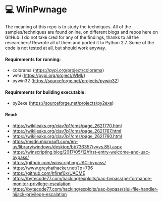 # 💻 WinPwnage

The meaning of this repo is to study the techniques. All of the samples/techniques are found online, on different blogs and repos here on GitHub. I do not take cred for any of the findings, thanks to all the researchers! Rewrote all of them and ported it to Python 2.7. Some of the code is not tested at all, but should work anyway.

#### Requirements for running:
 * colorama (https://pypi.org/project/colorama)
 * wmi (https://pypi.org/project/WMI/)
 * pywin32 (https://sourceforge.net/projects/pywin32)
 
 #### Requirements for building executable:
 * py2exe (https://sourceforge.net/projects/py2exe)

#### Read:
* https://wikileaks.org/ciav7p1/cms/page_2621770.html
* https://wikileaks.org/ciav7p1/cms/page_2621767.html
* https://wikileaks.org/ciav7p1/cms/page_2621760.html
* https://msdn.microsoft.com/en-us/library/windows/desktop/bb736357(v=vs.85).aspx
* https://winscripting.blog/2017/05/12/first-entry-welcome-and-uac-bypass/
* https://github.com/winscripting/UAC-bypass/
* https://www.greyhathacker.net/?p=796
* https://github.com/hfiref0x/UACME
* https://bytecode77.com/hacking/exploits/uac-bypass/performance-monitor-privilege-escalation
* https://bytecode77.com/hacking/exploits/uac-bypass/slui-file-handler-hijack-privilege-escalation
